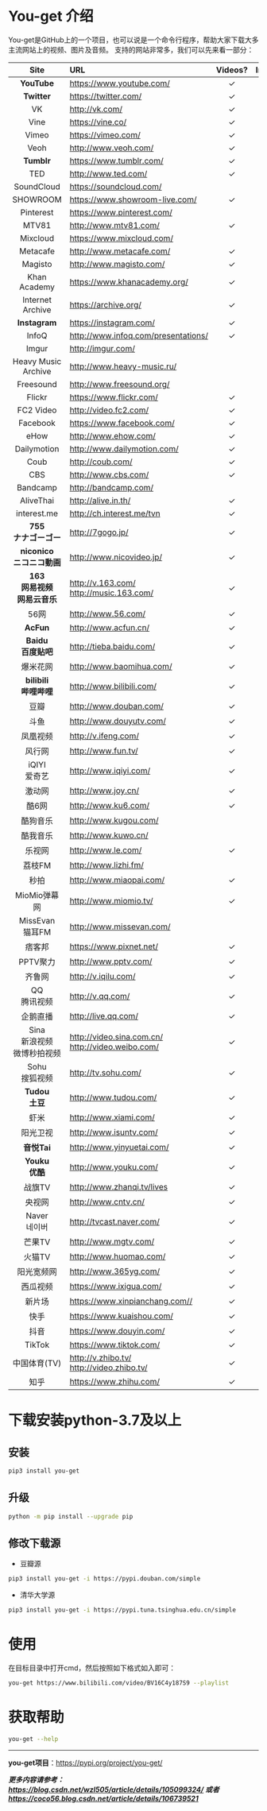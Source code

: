 
# You-get 介绍
You-get是GitHub上的一个项目，也可以说是一个命令行程序，帮助大家下载大多主流网站上的视频、图片及音频。 支持的网站非常多，我们可以先来看一部分：

<table>
<thead>
<tr>
<th align="center">Site</th>
<th align="left">URL</th>
<th align="center">Videos?</th>
<th align="center">Images?</th>
<th align="center">Audios?</th>
</tr>
</thead>
<tbody>
<tr>
<td align="center"><strong>YouTube</strong></td>
<td align="left"><a href="https://www.youtube.com/" rel="nofollow">https://www.youtube.com/</a></td>
<td align="center">✓</td>
<td align="center"></td>
<td align="center"></td>
</tr>
<tr>
<td align="center"><strong>Twitter</strong></td>
<td align="left"><a href="https://twitter.com/" rel="nofollow">https://twitter.com/</a></td>
<td align="center">✓</td>
<td align="center">✓</td>
<td align="center"></td>
</tr>
<tr>
<td align="center">VK</td>
<td align="left"><a href="http://vk.com/" rel="nofollow">http://vk.com/</a></td>
<td align="center">✓</td>
<td align="center">✓</td>
<td align="center"></td>
</tr>
<tr>
<td align="center">Vine</td>
<td align="left"><a href="https://vine.co/" rel="nofollow">https://vine.co/</a></td>
<td align="center">✓</td>
<td align="center"></td>
<td align="center"></td>
</tr>
<tr>
<td align="center">Vimeo</td>
<td align="left"><a href="https://vimeo.com/" rel="nofollow">https://vimeo.com/</a></td>
<td align="center">✓</td>
<td align="center"></td>
<td align="center"></td>
</tr>
<tr>
<td align="center">Veoh</td>
<td align="left"><a href="http://www.veoh.com/" rel="nofollow">http://www.veoh.com/</a></td>
<td align="center">✓</td>
<td align="center"></td>
<td align="center"></td>
</tr>
<tr>
<td align="center"><strong>Tumblr</strong></td>
<td align="left"><a href="https://www.tumblr.com/" rel="nofollow">https://www.tumblr.com/</a></td>
<td align="center">✓</td>
<td align="center">✓</td>
<td align="center">✓</td>
</tr>
<tr>
<td align="center">TED</td>
<td align="left"><a href="http://www.ted.com/" rel="nofollow">http://www.ted.com/</a></td>
<td align="center">✓</td>
<td align="center"></td>
<td align="center"></td>
</tr>
<tr>
<td align="center">SoundCloud</td>
<td align="left"><a href="https://soundcloud.com/" rel="nofollow">https://soundcloud.com/</a></td>
<td align="center"></td>
<td align="center"></td>
<td align="center">✓</td>
</tr>
<tr>
<td align="center">SHOWROOM</td>
<td align="left"><a href="https://www.showroom-live.com/" rel="nofollow">https://www.showroom-live.com/</a></td>
<td align="center">✓</td>
<td align="center"></td>
<td align="center"></td>
</tr>
<tr>
<td align="center">Pinterest</td>
<td align="left"><a href="https://www.pinterest.com/" rel="nofollow">https://www.pinterest.com/</a></td>
<td align="center"></td>
<td align="center">✓</td>
<td align="center"></td>
</tr>
<tr>
<td align="center">MTV81</td>
<td align="left"><a href="http://www.mtv81.com/" rel="nofollow">http://www.mtv81.com/</a></td>
<td align="center">✓</td>
<td align="center"></td>
<td align="center"></td>
</tr>
<tr>
<td align="center">Mixcloud</td>
<td align="left"><a href="https://www.mixcloud.com/" rel="nofollow">https://www.mixcloud.com/</a></td>
<td align="center"></td>
<td align="center"></td>
<td align="center">✓</td>
</tr>
<tr>
<td align="center">Metacafe</td>
<td align="left"><a href="http://www.metacafe.com/" rel="nofollow">http://www.metacafe.com/</a></td>
<td align="center">✓</td>
<td align="center"></td>
<td align="center"></td>
</tr>
<tr>
<td align="center">Magisto</td>
<td align="left"><a href="http://www.magisto.com/" rel="nofollow">http://www.magisto.com/</a></td>
<td align="center">✓</td>
<td align="center"></td>
<td align="center"></td>
</tr>
<tr>
<td align="center">Khan Academy</td>
<td align="left"><a href="https://www.khanacademy.org/" rel="nofollow">https://www.khanacademy.org/</a></td>
<td align="center">✓</td>
<td align="center"></td>
<td align="center"></td>
</tr>
<tr>
<td align="center">Internet Archive</td>
<td align="left"><a href="https://archive.org/" rel="nofollow">https://archive.org/</a></td>
<td align="center">✓</td>
<td align="center"></td>
<td align="center"></td>
</tr>
<tr>
<td align="center"><strong>Instagram</strong></td>
<td align="left"><a href="https://instagram.com/" rel="nofollow">https://instagram.com/</a></td>
<td align="center">✓</td>
<td align="center">✓</td>
<td align="center"></td>
</tr>
<tr>
<td align="center">InfoQ</td>
<td align="left"><a href="http://www.infoq.com/presentations/" rel="nofollow">http://www.infoq.com/presentations/</a></td>
<td align="center">✓</td>
<td align="center"></td>
<td align="center"></td>
</tr>
<tr>
<td align="center">Imgur</td>
<td align="left"><a href="http://imgur.com/" rel="nofollow">http://imgur.com/</a></td>
<td align="center"></td>
<td align="center">✓</td>
<td align="center"></td>
</tr>
<tr>
<td align="center">Heavy Music Archive</td>
<td align="left"><a href="http://www.heavy-music.ru/" rel="nofollow">http://www.heavy-music.ru/</a></td>
<td align="center"></td>
<td align="center"></td>
<td align="center">✓</td>
</tr>
<tr>
<td align="center">Freesound</td>
<td align="left"><a href="http://www.freesound.org/" rel="nofollow">http://www.freesound.org/</a></td>
<td align="center"></td>
<td align="center"></td>
<td align="center">✓</td>
</tr>
<tr>
<td align="center">Flickr</td>
<td align="left"><a href="https://www.flickr.com/" rel="nofollow">https://www.flickr.com/</a></td>
<td align="center">✓</td>
<td align="center">✓</td>
<td align="center"></td>
</tr>
<tr>
<td align="center">FC2 Video</td>
<td align="left"><a href="http://video.fc2.com/" rel="nofollow">http://video.fc2.com/</a></td>
<td align="center">✓</td>
<td align="center"></td>
<td align="center"></td>
</tr>
<tr>
<td align="center">Facebook</td>
<td align="left"><a href="https://www.facebook.com/" rel="nofollow">https://www.facebook.com/</a></td>
<td align="center">✓</td>
<td align="center"></td>
<td align="center"></td>
</tr>
<tr>
<td align="center">eHow</td>
<td align="left"><a href="http://www.ehow.com/" rel="nofollow">http://www.ehow.com/</a></td>
<td align="center">✓</td>
<td align="center"></td>
<td align="center"></td>
</tr>
<tr>
<td align="center">Dailymotion</td>
<td align="left"><a href="http://www.dailymotion.com/" rel="nofollow">http://www.dailymotion.com/</a></td>
<td align="center">✓</td>
<td align="center"></td>
<td align="center"></td>
</tr>
<tr>
<td align="center">Coub</td>
<td align="left"><a href="http://coub.com/" rel="nofollow">http://coub.com/</a></td>
<td align="center">✓</td>
<td align="center"></td>
<td align="center"></td>
</tr>
<tr>
<td align="center">CBS</td>
<td align="left"><a href="http://www.cbs.com/" rel="nofollow">http://www.cbs.com/</a></td>
<td align="center">✓</td>
<td align="center"></td>
<td align="center"></td>
</tr>
<tr>
<td align="center">Bandcamp</td>
<td align="left"><a href="http://bandcamp.com/" rel="nofollow">http://bandcamp.com/</a></td>
<td align="center"></td>
<td align="center"></td>
<td align="center">✓</td>
</tr>
<tr>
<td align="center">AliveThai</td>
<td align="left"><a href="http://alive.in.th/" rel="nofollow">http://alive.in.th/</a></td>
<td align="center">✓</td>
<td align="center"></td>
<td align="center"></td>
</tr>
<tr>
<td align="center">interest.me</td>
<td align="left"><a href="http://ch.interest.me/tvn" rel="nofollow">http://ch.interest.me/tvn</a></td>
<td align="center">✓</td>
<td align="center"></td>
<td align="center"></td>
</tr>
<tr>
<td align="center"><strong>755<br>ナナゴーゴー</strong></td>
<td align="left"><a href="http://7gogo.jp/" rel="nofollow">http://7gogo.jp/</a></td>
<td align="center">✓</td>
<td align="center">✓</td>
<td align="center"></td>
</tr>
<tr>
<td align="center"><strong>niconico<br>ニコニコ動画</strong></td>
<td align="left"><a href="http://www.nicovideo.jp/" rel="nofollow">http://www.nicovideo.jp/</a></td>
<td align="center">✓</td>
<td align="center"></td>
<td align="center"></td>
</tr>
<tr>
<td align="center"><strong>163<br>网易视频<br>网易云音乐</strong></td>
<td align="left"><a href="http://v.163.com/" rel="nofollow">http://v.163.com/</a><br><a href="http://music.163.com/" rel="nofollow">http://music.163.com/</a></td>
<td align="center">✓</td>
<td align="center"></td>
<td align="center">✓</td>
</tr>
<tr>
<td align="center">56网</td>
<td align="left"><a href="http://www.56.com/" rel="nofollow">http://www.56.com/</a></td>
<td align="center">✓</td>
<td align="center"></td>
<td align="center"></td>
</tr>
<tr>
<td align="center"><strong>AcFun</strong></td>
<td align="left"><a href="http://www.acfun.cn/" rel="nofollow">http://www.acfun.cn/</a></td>
<td align="center">✓</td>
<td align="center"></td>
<td align="center"></td>
</tr>
<tr>
<td align="center"><strong>Baidu<br>百度贴吧</strong></td>
<td align="left"><a href="http://tieba.baidu.com/" rel="nofollow">http://tieba.baidu.com/</a></td>
<td align="center">✓</td>
<td align="center">✓</td>
<td align="center"></td>
</tr>
<tr>
<td align="center">爆米花网</td>
<td align="left"><a href="http://www.baomihua.com/" rel="nofollow">http://www.baomihua.com/</a></td>
<td align="center">✓</td>
<td align="center"></td>
<td align="center"></td>
</tr>
<tr>
<td align="center"><strong>bilibili<br>哔哩哔哩</strong></td>
<td align="left"><a href="http://www.bilibili.com/" rel="nofollow">http://www.bilibili.com/</a></td>
<td align="center">✓</td>
<td align="center">✓</td>
<td align="center">✓</td>
</tr>
<tr>
<td align="center">豆瓣</td>
<td align="left"><a href="http://www.douban.com/" rel="nofollow">http://www.douban.com/</a></td>
<td align="center">✓</td>
<td align="center"></td>
<td align="center">✓</td>
</tr>
<tr>
<td align="center">斗鱼</td>
<td align="left"><a href="http://www.douyutv.com/" rel="nofollow">http://www.douyutv.com/</a></td>
<td align="center">✓</td>
<td align="center"></td>
<td align="center"></td>
</tr>
<tr>
<td align="center">凤凰视频</td>
<td align="left"><a href="http://v.ifeng.com/" rel="nofollow">http://v.ifeng.com/</a></td>
<td align="center">✓</td>
<td align="center"></td>
<td align="center"></td>
</tr>
<tr>
<td align="center">风行网</td>
<td align="left"><a href="http://www.fun.tv/" rel="nofollow">http://www.fun.tv/</a></td>
<td align="center">✓</td>
<td align="center"></td>
<td align="center"></td>
</tr>
<tr>
<td align="center">iQIYI<br>爱奇艺</td>
<td align="left"><a href="http://www.iqiyi.com/" rel="nofollow">http://www.iqiyi.com/</a></td>
<td align="center">✓</td>
<td align="center"></td>
<td align="center"></td>
</tr>
<tr>
<td align="center">激动网</td>
<td align="left"><a href="http://www.joy.cn/" rel="nofollow">http://www.joy.cn/</a></td>
<td align="center">✓</td>
<td align="center"></td>
<td align="center"></td>
</tr>
<tr>
<td align="center">酷6网</td>
<td align="left"><a href="http://www.ku6.com/" rel="nofollow">http://www.ku6.com/</a></td>
<td align="center">✓</td>
<td align="center"></td>
<td align="center"></td>
</tr>
<tr>
<td align="center">酷狗音乐</td>
<td align="left"><a href="http://www.kugou.com/" rel="nofollow">http://www.kugou.com/</a></td>
<td align="center"></td>
<td align="center"></td>
<td align="center">✓</td>
</tr>
<tr>
<td align="center">酷我音乐</td>
<td align="left"><a href="http://www.kuwo.cn/" rel="nofollow">http://www.kuwo.cn/</a></td>
<td align="center"></td>
<td align="center"></td>
<td align="center">✓</td>
</tr>
<tr>
<td align="center">乐视网</td>
<td align="left"><a href="http://www.le.com/" rel="nofollow">http://www.le.com/</a></td>
<td align="center">✓</td>
<td align="center"></td>
<td align="center"></td>
</tr>
<tr>
<td align="center">荔枝FM</td>
<td align="left"><a href="http://www.lizhi.fm/" rel="nofollow">http://www.lizhi.fm/</a></td>
<td align="center"></td>
<td align="center"></td>
<td align="center">✓</td>
</tr>
<tr>
<td align="center">秒拍</td>
<td align="left"><a href="http://www.miaopai.com/" rel="nofollow">http://www.miaopai.com/</a></td>
<td align="center">✓</td>
<td align="center"></td>
<td align="center"></td>
</tr>
<tr>
<td align="center">MioMio弹幕网</td>
<td align="left"><a href="http://www.miomio.tv/" rel="nofollow">http://www.miomio.tv/</a></td>
<td align="center">✓</td>
<td align="center"></td>
<td align="center"></td>
</tr>
<tr>
<td align="center">MissEvan<br>猫耳FM</td>
<td align="left"><a href="http://www.missevan.com/" rel="nofollow">http://www.missevan.com/</a></td>
<td align="center"></td>
<td align="center"></td>
<td align="center">✓</td>
</tr>
<tr>
<td align="center">痞客邦</td>
<td align="left"><a href="https://www.pixnet.net/" rel="nofollow">https://www.pixnet.net/</a></td>
<td align="center">✓</td>
<td align="center"></td>
<td align="center"></td>
</tr>
<tr>
<td align="center">PPTV聚力</td>
<td align="left"><a href="http://www.pptv.com/" rel="nofollow">http://www.pptv.com/</a></td>
<td align="center">✓</td>
<td align="center"></td>
<td align="center"></td>
</tr>
<tr>
<td align="center">齐鲁网</td>
<td align="left"><a href="http://v.iqilu.com/" rel="nofollow">http://v.iqilu.com/</a></td>
<td align="center">✓</td>
<td align="center"></td>
<td align="center"></td>
</tr>
<tr>
<td align="center">QQ<br>腾讯视频</td>
<td align="left"><a href="http://v.qq.com/" rel="nofollow">http://v.qq.com/</a></td>
<td align="center">✓</td>
<td align="center"></td>
<td align="center"></td>
</tr>
<tr>
<td align="center">企鹅直播</td>
<td align="left"><a href="http://live.qq.com/" rel="nofollow">http://live.qq.com/</a></td>
<td align="center">✓</td>
<td align="center"></td>
<td align="center"></td>
</tr>
<tr>
<td align="center">Sina<br>新浪视频<br>微博秒拍视频</td>
<td align="left"><a href="http://video.sina.com.cn/" rel="nofollow">http://video.sina.com.cn/</a><br><a href="http://video.weibo.com/" rel="nofollow">http://video.weibo.com/</a></td>
<td align="center">✓</td>
<td align="center"></td>
<td align="center"></td>
</tr>
<tr>
<td align="center">Sohu<br>搜狐视频</td>
<td align="left"><a href="http://tv.sohu.com/" rel="nofollow">http://tv.sohu.com/</a></td>
<td align="center">✓</td>
<td align="center"></td>
<td align="center"></td>
</tr>
<tr>
<td align="center"><strong>Tudou<br>土豆</strong></td>
<td align="left"><a href="http://www.tudou.com/" rel="nofollow">http://www.tudou.com/</a></td>
<td align="center">✓</td>
<td align="center"></td>
<td align="center"></td>
</tr>
<tr>
<td align="center">虾米</td>
<td align="left"><a href="http://www.xiami.com/" rel="nofollow">http://www.xiami.com/</a></td>
<td align="center">✓</td>
<td align="center"></td>
<td align="center">✓</td>
</tr>
<tr>
<td align="center">阳光卫视</td>
<td align="left"><a href="http://www.isuntv.com/" rel="nofollow">http://www.isuntv.com/</a></td>
<td align="center">✓</td>
<td align="center"></td>
<td align="center"></td>
</tr>
<tr>
<td align="center"><strong>音悦Tai</strong></td>
<td align="left"><a href="http://www.yinyuetai.com/" rel="nofollow">http://www.yinyuetai.com/</a></td>
<td align="center">✓</td>
<td align="center"></td>
<td align="center"></td>
</tr>
<tr>
<td align="center"><strong>Youku<br>优酷</strong></td>
<td align="left"><a href="http://www.youku.com/" rel="nofollow">http://www.youku.com/</a></td>
<td align="center">✓</td>
<td align="center"></td>
<td align="center"></td>
</tr>
<tr>
<td align="center">战旗TV</td>
<td align="left"><a href="http://www.zhanqi.tv/lives" rel="nofollow">http://www.zhanqi.tv/lives</a></td>
<td align="center">✓</td>
<td align="center"></td>
<td align="center"></td>
</tr>
<tr>
<td align="center">央视网</td>
<td align="left"><a href="http://www.cntv.cn/" rel="nofollow">http://www.cntv.cn/</a></td>
<td align="center">✓</td>
<td align="center"></td>
<td align="center"></td>
</tr>
<tr>
<td align="center">Naver<br>네이버</td>
<td align="left"><a href="http://tvcast.naver.com/" rel="nofollow">http://tvcast.naver.com/</a></td>
<td align="center">✓</td>
<td align="center"></td>
<td align="center"></td>
</tr>
<tr>
<td align="center">芒果TV</td>
<td align="left"><a href="http://www.mgtv.com/" rel="nofollow">http://www.mgtv.com/</a></td>
<td align="center">✓</td>
<td align="center"></td>
<td align="center"></td>
</tr>
<tr>
<td align="center">火猫TV</td>
<td align="left"><a href="http://www.huomao.com/" rel="nofollow">http://www.huomao.com/</a></td>
<td align="center">✓</td>
<td align="center"></td>
<td align="center"></td>
</tr>
<tr>
<td align="center">阳光宽频网</td>
<td align="left"><a href="http://www.365yg.com/" rel="nofollow">http://www.365yg.com/</a></td>
<td align="center">✓</td>
<td align="center"></td>
<td align="center"></td>
</tr>
<tr>
<td align="center">西瓜视频</td>
<td align="left"><a href="https://www.ixigua.com/" rel="nofollow">https://www.ixigua.com/</a></td>
<td align="center">✓</td>
<td align="center"></td>
<td align="center"></td>
</tr>
<tr>
<td align="center">新片场</td>
<td align="left"><a href="https://www.xinpianchang.com//" rel="nofollow">https://www.xinpianchang.com//</a></td>
<td align="center">✓</td>
<td align="center"></td>
<td align="center"></td>
</tr>
<tr>
<td align="center">快手</td>
<td align="left"><a href="https://www.kuaishou.com/" rel="nofollow">https://www.kuaishou.com/</a></td>
<td align="center">✓</td>
<td align="center">✓</td>
<td align="center"></td>
</tr>
<tr>
<td align="center">抖音</td>
<td align="left"><a href="https://www.douyin.com/" rel="nofollow">https://www.douyin.com/</a></td>
<td align="center">✓</td>
<td align="center"></td>
<td align="center"></td>
</tr>
<tr>
<td align="center">TikTok</td>
<td align="left"><a href="https://www.tiktok.com/" rel="nofollow">https://www.tiktok.com/</a></td>
<td align="center">✓</td>
<td align="center"></td>
<td align="center"></td>
</tr>
<tr>
<td align="center">中国体育(TV)</td>
<td align="left"><a href="http://v.zhibo.tv/" rel="nofollow">http://v.zhibo.tv/</a> <a href="http://video.zhibo.tv/" rel="nofollow">http://video.zhibo.tv/</a></td>
<td align="center">✓</td>
<td align="center"></td>
<td align="center"></td>
</tr>
<tr>
<td align="center">知乎</td>
<td align="left"><a href="https://www.zhihu.com/" rel="nofollow">https://www.zhihu.com/</a></td>
<td align="center">✓</td>
<td align="center"></td>
<td align="center"></td>
</tr>
</tbody>
</table>



# 下载安装python-3.7及以上

## 安装

```bash
pip3 install you-get
```

## 升级

```bash
python -m pip install --upgrade pip
```

## 修改下载源

* 豆瓣源

```bash
pip3 install you-get -i https://pypi.douban.com/simple
```

* 清华大学源

```bash
pip3 install you-get -i https://pypi.tuna.tsinghua.edu.cn/simple
```

# 使用

在目标目录中打开cmd，然后按照如下格式如入即可：

```bash
you-get https://www.bilibili.com/video/BV16C4y187S9 --playlist
```

# 获取帮助

```bash
you-get --help
```

___

**you-get项目**：https://pypi.org/project/you-get/



***更多内容请参考：https://blog.csdn.net/wzl505/article/details/105099324/ 或者 https://coco56.blog.csdn.net/article/details/106739521***
